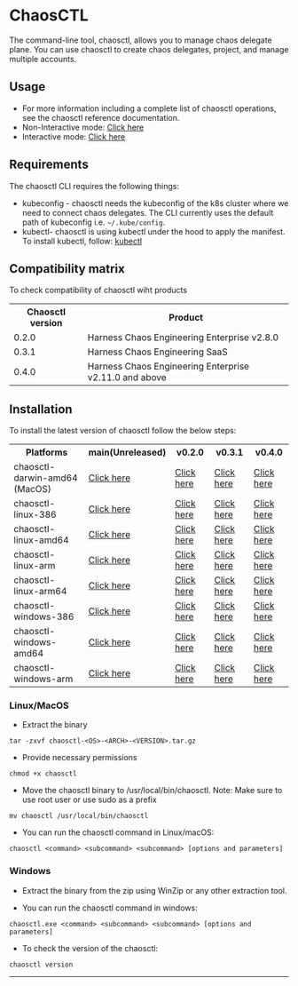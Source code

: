 # ChaosCTL
The command-line tool, chaosctl, allows you to manage chaos delegate plane. You can use chaosctl to create chaos delegates, project, and manage multiple accounts. 

## Usage
* For more information including a complete list of chaosctl operations, see the chaosctl reference documentation. 
* Non-Interactive mode: <a href="https://github.com/chaosnative/chaosctl/blob/master/Usage.md">Click here</a>
* Interactive mode: <a href="https://github.com/chaosnative/chaosctl/blob/master/Usage_interactive.md">Click here</a>

## Requirements

The chaosctl CLI requires the following things:

- kubeconfig - chaosctl needs the kubeconfig of the k8s cluster where we need to connect chaos delegates. The CLI currently uses the default path of kubeconfig i.e. `~/.kube/config`.
- kubectl- chaosctl is using kubectl under the hood to apply the manifest. To install kubectl, follow:  [kubectl](https://kubernetes.io/docs/tasks/tools/#kubectl)

## Compatibility matrix

To check compatibility of chaosctl wiht products

<table>
  <th>Chaosctl version</th>
  <th>Product</th>

  <tr>
    <td>0.2.0</td>
    <td>Harness Chaos Engineering Enterprise v2.8.0</td>
  </tr>
    <tr>
    <td>0.3.1</td>
    <td>Harness Chaos Engineering SaaS</td>
  </tr>
    <tr>
    <td>0.4.0</td>
    <td>Harness Chaos Engineering Enterprise v2.11.0 and above</td>
  </tr>
</table>

## Installation

To install the latest version of chaosctl follow the below steps:

<table>
  <th>Platforms</th>
  <th>main(Unreleased)</th>
  <th>v0.2.0</th>
  <th>v0.3.1</th>
  <th>v0.4.0</th>
  
  <tr>
    <td>chaosctl-darwin-amd64 (MacOS)</td>
    <td><a href="https://chaosctl.chaosnative.com/chaosctl-darwin-amd64-main.tar.gz">Click here</a></td>
    <td><a href="https://chaosctl.chaosnative.com/chaosctl-darwin-amd64-v0.2.0.tar.gz">Click here</a></td>
    <td><a href="https://chaosctl.chaosnative.com/chaosctl-darwin-amd64-v0.3.1.tar.gz">Click here</a></td>
    <td><a href="https://chaosctl.chaosnative.com/chaosctl-darwin-amd64-v0.4.0.tar.gz">Click here</a></td>
  </tr>
  <tr>
    <td>chaosctl-linux-386</td>
    <td><a href="https://chaosctl.chaosnative.com/chaosctl-linux-386-main.tar.gz">Click here</a></td>
    <td><a href="https://chaosctl.chaosnative.com/chaosctl-linux-386-v0.2.0.tar.gz">Click here</a></td>
    <td><a href="https://chaosctl.chaosnative.com/chaosctl-linux-386-v0.3.1.tar.gz">Click here</a></td>
    <td><a href="https://chaosctl.chaosnative.com/chaosctl-linux-386-v0.4.0.tar.gz">Click here</a></td>
  </tr>
  <tr>
    <td>chaosctl-linux-amd64</td>
    <td><a href="https://chaosctl.chaosnative.com/chaosctl-linux-amd64-main.tar.gz">Click here</a></td>
    <td><a href="https://chaosctl.chaosnative.com/chaosctl-linux-amd64-v0.2.0.tar.gz">Click here</a></td>
    <td><a href="https://chaosctl.chaosnative.com/chaosctl-linux-amd64-v0.3.1.tar.gz">Click here</a></td>
    <td><a href="https://chaosctl.chaosnative.com/chaosctl-linux-amd64-v0.4.0.tar.gz">Click here</a></td>
  </tr>
  <tr>
    <td>chaosctl-linux-arm</td>
    <td><a href="https://chaosctl.chaosnative.com/chaosctl-linux-arm-main.tar.gz">Click here</a></td>
    <td><a href="https://chaosctl.chaosnative.com/chaosctl-linux-arm-v0.2.0.tar.gz">Click here</a></td>
    <td><a href="https://chaosctl.chaosnative.com/chaosctl-linux-arm-v0.3.1.tar.gz">Click here</a></td>
    <td><a href="https://chaosctl.chaosnative.com/chaosctl-linux-arm-v0.4.0.tar.gz">Click here</a></td>
  </tr>
  <tr>
    <td>chaosctl-linux-arm64</td>
    <td><a href="https://chaosctl.chaosnative.com/chaosctl-linux-arm64-main.tar.gz">Click here</a></td>
    <td><a href="https://chaosctl.chaosnative.com/chaosctl-linux-arm64-v0.2.0.tar.gz">Click here</a></td>
    <td><a href="https://chaosctl.chaosnative.com/chaosctl-linux-arm64-v0.3.1.tar.gz">Click here</a></td>
    <td><a href="https://chaosctl.chaosnative.com/chaosctl-linux-arm64-v0.4.0.tar.gz">Click here</a></td>
  </tr>
  <tr>
    <td>chaosctl-windows-386</td>
    <td><a href="https://chaosctl.chaosnative.com/chaosctl-windows-386-main.tar.gz">Click here</a></td>
    <td><a href="https://chaosctl.chaosnative.com/chaosctl-windows-386-v0.2.0.tar.gz">Click here</a></td>
    <td><a href="https://chaosctl.chaosnative.com/chaosctl-windows-386-v0.3.1.tar.gz">Click here</a></td>
    <td><a href="https://chaosctl.chaosnative.com/chaosctl-windows-386-v0.4.0.tar.gz">Click here</a></td>
  </tr>
   <tr>
    <td>chaosctl-windows-amd64</td>
    <td><a href="https://chaosctl.chaosnative.com/chaosctl-windows-amd64-main.tar.gz">Click here</a></td>
    <td><a href="https://chaosctl.chaosnative.com/chaosctl-windows-amd64-v0.2.0.tar.gz">Click here</a></td>
    <td><a href="https://chaosctl.chaosnative.com/chaosctl-windows-amd64-v0.3.1.tar.gz">Click here</a></td>
    <td><a href="https://chaosctl.chaosnative.com/chaosctl-windows-amd64-v0.4.0.tar.gz">Click here</a></td>
  </tr>
  <tr>
    <td>chaosctl-windows-arm</td>
    <td><a href="https://chaosctl.chaosnative.com/chaosctl-windows-arm-main.tar.gz">Click here</a></td>
    <td><a href="https://chaosctl.chaosnative.com/chaosctl-windows-arm-v0.2.0.tar.gz">Click here</a></td>
    <td><a href="https://chaosctl.chaosnative.com/chaosctl-windows-arm-v0.3.1.tar.gz">Click here</a></td>
    <td><a href="https://chaosctl.chaosnative.com/chaosctl-windows-arm-v0.4.0.tar.gz">Click here</a></td>
  </tr>
</table>

### Linux/MacOS

* Extract the binary

```shell
tar -zxvf chaosctl-<OS>-<ARCH>-<VERSION>.tar.gz
```

* Provide necessary permissions

```shell
chmod +x chaosctl
```

* Move the chaosctl binary to /usr/local/bin/chaosctl. Note: Make sure to use root user or use sudo as a prefix

```shell
mv chaosctl /usr/local/bin/chaosctl
```

* You can run the chaosctl command in Linux/macOS:

```shell
chaosctl <command> <subcommand> <subcommand> [options and parameters]
```

### Windows

* Extract the binary from the zip using WinZip or any other extraction tool.

* You can run the chaosctl command in windows:

```shell
chaosctl.exe <command> <subcommand> <subcommand> [options and parameters]
```

* To check the version of the chaosctl:

```shell
chaosctl version
```

----
